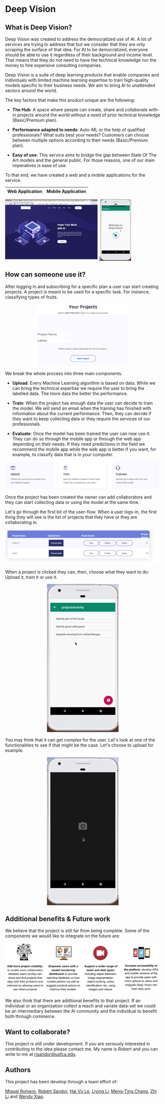 # Deep Vision

## What is Deep Vision?

Deep Vision was created to address the democratized use of AI. A lot of services are trying to address that but we consider that they are only scraping the surface of that idea. For AI to be democratized, everyone should be able to use it regardless of their background and income level. That means that they do not need to have the technical knowledge nor the money to hire expensive consulting companies.

Deep Vision is a suite of deep learning products that enable companies and individuals with limited machine learning expertise to train high-quality models specific to their business needs. We aim to bring AI to unattended sectors around the world.

The key factors that make this product unique are the following:

* **The Hub**:  A space where people can create, share and collaborate with-in projects around the world without a need of prior technical knowledge (Basic/Premium plan).

* **Performance adapted to needs**: Auto-ML or the help of qualified professionals? What suits best your needs? Customers can choose between multiple options according to their needs (Basic/Premium plan). 

* **Easy of use**: This service aims to bridge the gap between State Of The Art models and the general public. For those reasons, one of our main imperatives is ease of use.

To that end, we have created a *web* and a *mobile* applications for the service.


Web Application            |  Mobile Application
:-------------------------:|:-------------------------:

<img width=300 height=200 src="https://github.com/robertisandor/DeepVision/blob/master/images/web_main.png"> |<img width=100 height=200 src="https://github.com/robertisandor/DeepVision/blob/master/images/mobile_log_in.gif">

## How can someone use it?

After logging in and subscribing for a specific plan a user can start creating projects. A project is meant to be used for a specific task. For instance, classifying types of fruits.

<p align="center">
  <img width=300 height=200 src="https://github.com/robertisandor/DeepVision/blob/master/images/web_create_project.png">
</p>

We break the whole process into three main components.

* **Upload**: Every Machine Learning algorithm is based on data. While we can bring the technical expertise we require the user to bring the labelled data. The more data the better the performance.

* **Train**: When the project has enough data the user can decide to train the model. We will send an email when the training has finished with information about the current performance. Then, they can decide if they want to keep collecting data or they require the services of our professionals.

* **Evaluate**: Once the model has been trained the user can now use it. They can do so through the mobile app or through the web app depending on their needs. If they need predictions in the field we recommend the mobile app while the web app is better if you want, for example, to classify data that is in your computer.

<p align="center">
  <img src="https://github.com/robertisandor/DeepVision/blob/master/images/components.png">
</p>

Once the project has been created the owner can add collaborators and they can start collecting data or using the model at the same time.

Let's go through the first bit of the user-flow. When a user logs-in, the first thing they will see is the list of projects that they have or they are collaborating in.

<p align="center">
  <img src="https://github.com/robertisandor/DeepVision/blob/master/images/web_project_list.png">
</p>

When a project is clicked they can, then, choose what they want to do: Upload it, train it or use it.

<p align="center">
  <img src="https://github.com/robertisandor/DeepVision/blob/master/images/mobile_project_list.gif">
</p>

You may think that it can get complex for the user. Let's look at one of the functionalities to see if that might be the case. Let's choose to upload for example.

<p align="center">
  <img src="https://github.com/robertisandor/DeepVision/blob/master/images/mobile_upload.gif">
</p>

## Additional benefits & Future work

We believe that the project is still far from being complete. Some of the components we would like to integrate on the future are:

<p align="center">
  <img src="https://github.com/robertisandor/DeepVision/blob/master/images/future_work.png">
</p>

We also think that there are additional benefits to that project. If an individual or an organization collect a reach and variate data-set we could be an intermediary between the AI community and the individual to benefit both through commerce. 

## Want to collaborate?

This project is still under development. If you are seriously interested in contributing to the idea please contact me. My name is Robert and you can write to me at risandor@usfca.edu.

## Authors

This project has been develop through a team effort of:

[Miguel Romero](https://github.com/r0mer0m), [Robert Sandor](https://github.com/robertisandor), [Hai Vu Le](https://github.com/HaiVuLe), [Liying Li](https://github.com/liyinging), [Meng-Ting Chang](https://github.com/JoyceMTChang), [Zhi Li](https://github.com/zhlli1) and [Wendy Xiao](https://github.com/Wendy0797).
